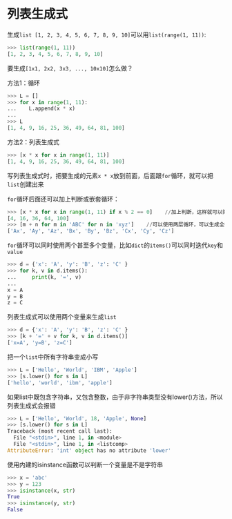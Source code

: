 # 列表生成式

生成`list [1, 2, 3, 4, 5, 6, 7, 8, 9, 10]`可以用`list(range(1, 11))`:
```python
>>> list(range(1, 11))
[1, 2, 3, 4, 5, 6, 7, 8, 9, 10]
```
要生成`[1x1, 2x2, 3x3, ..., 10x10]`怎么做？

方法1：循环

```python
>>> L = []
>>> for x in range(1, 11):
...    L.append(x * x)
...
>>> L
[1, 4, 9, 16, 25, 36, 49, 64, 81, 100]
```

方法2：列表生成式

```python
>>> [x * x for x in range(1, 11)]
[1, 4, 9, 16, 25, 36, 49, 64, 81, 100]
```
写列表生成式时，把要生成的元素`x * x`放到前面，后面跟`for`循环，就可以把`list`创建出来

`for`循环后面还可以加上判断或嵌套循环：
```python
>>> [x * x for x in range(1, 11) if x % 2 == 0]    //加上判断，这样就可以筛选出仅偶数的平方
[4, 16, 36, 64, 100]
>>> [m + n for m in 'ABC' for n in 'xyz']    //可以使用两层循环，可以生成全排列
['Ax', 'Ay', 'Az', 'Bx', 'By', 'Bz', 'Cx', 'Cy', 'Cz']
```

`for`循环可以同时使用两个甚至多个变量，比如`dict`的`items()`可以同时迭代`key`和`value`
```python
>>> d = {'x': 'A', 'y': 'B', 'z': 'C' }
>>> for k, v in d.items():
...     print(k, '=', v)
...
x = A
y = B
z = C
```

列表生成式可以使用两个变量来生成`list`
```python
>>> d = {'x': 'A', 'y': 'B', 'z': 'C' }
>>> [k + '=' + v for k, v in d.items()]
['x=A', 'y=B', 'z=C']
```

把一个`list`中所有字符串变成小写
```python
>>> L = ['Hello', 'World', 'IBM', 'Apple']
>>> [s.lower() for s in L]
['hello', 'world', 'ibm', 'apple']
```

如果list中既包含字符串，又包含整数，由于非字符串类型没有lower()方法，所以列表生成式会报错
```python
>>> L = ['Hello', 'World', 18, 'Apple', None]
>>> [s.lower() for s in L]
Traceback (most recent call last):
  File "<stdin>", line 1, in <module>
  File "<stdin>", line 1, in <listcomp>
AttributeError: 'int' object has no attribute 'lower'
```

使用内建的isinstance函数可以判断一个变量是不是字符串
```python
>>> x = 'abc'
>>> y = 123
>>> isinstance(x, str)
True
>>> isinstance(y, str)
False
```